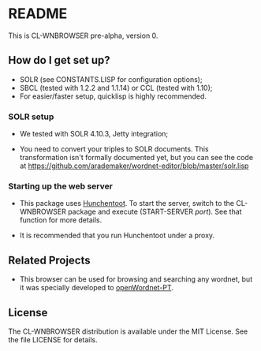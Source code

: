 # README

This is CL-WNBROWSER pre-alpha, version 0.

## How do I get set up?

* SOLR (see CONSTANTS.LISP for configuration options);
* SBCL (tested with 1.2.2 and 1.1.14) or CCL (tested with 1.10);
* For easier/faster setup, quicklisp is highly recommended.

### SOLR setup

* We tested with SOLR 4.10.3, Jetty integration;

* You need to convert your triples to SOLR documents.  This
  transformation isn't formally documented yet, but you can see the
  code at
  https://github.com/arademaker/wordnet-editor/blob/master/solr.lisp

### Starting up the web server

* This package uses [Hunchentoot](http://weitz.de/hunchentoot/).  To
  start the server, switch to the CL-WNBROWSER package and execute
  (START-SERVER *port*).  See that function for more details.

* It is recommended that you run Hunchentoot under a proxy.

## Related Projects

- This browser can be used for browsing and searching any wordnet, but
  it was specially developed to
  [openWordnet-PT](http://github.com/arademaker/openWordnet-PT).

## License

The CL-WNBROWSER distribution is available under the MIT License.  See
the file LICENSE for details.

